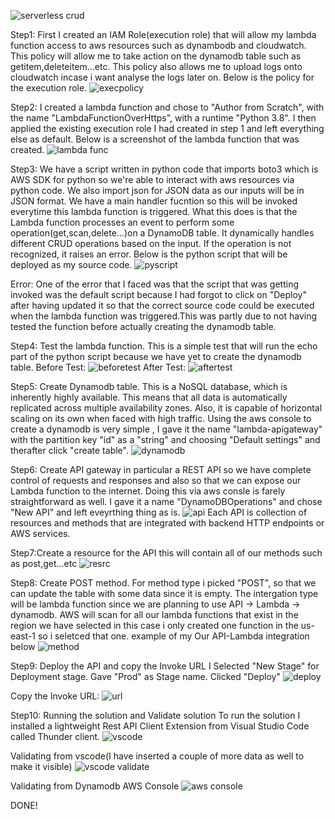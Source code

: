 ![serverless crud](https://github.com/Sequence-94/serverless-lab/assets/53806574/d9d7bccd-65af-40e7-8559-ba7c780d2972)

Step1:
First I created an IAM Role(execution role) that will allow my lambda function access to aws resources such as dynambodb and cloudwatch. This policy will allow me to take action on the dynamodb table such as getitem,deleteitem...etc. This policy also allows me to upload logs onto cloudwatch incase i want analyse the logs later on. Below is the policy for the execution role.
![execpolicy](https://github.com/Sequence-94/serverless-lab/assets/53806574/49216a30-b50d-42e3-a9c8-76c9cd9882d9)

Step2:
I created a lambda function and chose to "Author from Scratch", with the name "LambdaFunctionOverHttps", with a runtime "Python 3.8". I then applied the existing execution role I had created in step 1 and left everything else as default. Below is a screenshot of the lambda function that was created.
![lambda func](https://github.com/Sequence-94/serverless-lab/assets/53806574/d27bee44-1a06-4998-af90-4fc907cc38c5)

Step3:
We have a script written in python code that imports boto3 which is AWS SDK for python so we're able to interact with aws resources via python code. We also import json for JSON data as our inputs will be in JSON format. We have a main handler fucntion so this will be invoked everytime this lambda function is triggered. What this does is that the Lambda function processes an event to perform some operation(get,scan,delete...)on a DynamoDB table. It dynamically handles different CRUD operations based on the input. If the operation is not recognized, it raises an error. Below is the python script that will be deployed as my source code.
![pyscript](https://github.com/Sequence-94/serverless-lab/assets/53806574/2411b693-7c16-4d8f-962d-6242feb4589f)

Error: One of the error that I faced was that the script that was getting invoked was the default script because I had forgot to click on "Deploy" after having updated it so that the correct source code could be executed when the lambda function was triggered.This was partly due to not having tested the function before actually creating the dynamodb table.

Step4: Test the lambda function. This is a simple test that will run the echo part of the python script because we have yet to create the dynamodb table.
Before Test:
![beforetest](https://github.com/Sequence-94/serverless-lab/assets/53806574/b6f5095c-8ee1-4c2c-8a94-761cc55ad195)
After Test:
![aftertest](https://github.com/Sequence-94/serverless-lab/assets/53806574/060b7814-f96c-49ff-9289-85170e9c49ef)

Step5:
Create Dynamodb table. 
This is a NoSQL database, which is inherently highly available. This means that all data is automatically replicated across multiple availability zones. Also, it is capable of horizontal scaling on its own when faced with high traffic.
Using the aws console to create a dynamodb is very simple , I gave it the name "lambda-apigateway" with the partition key "id" as a "string" and choosing "Default settings" and therafter click "create table".
![dynamodb](https://github.com/Sequence-94/serverless-lab/assets/53806574/c1204433-8153-495b-9c34-770dc4e36fb7)

Step6:
Create API gateway in particular a REST API so we have complete control of requests and responses and also so that we can expose our Lambda function to the internet.
Doing this via aws consle is farely straightforward as well. I gave it a name "DynamoDBOperations" and chose "New API" and left eveyrthing thing as is.
![api](https://github.com/Sequence-94/serverless-lab/assets/53806574/cbb0df66-a8fd-47d3-bf98-c20eadfa6724)
Each API is collection of resources and methods that are integrated with backend HTTP endpoints or AWS services.

Step7:Create a resource for the API this will contain all of our methods such as post,get...etc
![resrc](https://github.com/Sequence-94/serverless-lab/assets/53806574/a5dd4f32-cf6a-453f-9baf-077feac679aa)

Step8: Create POST method.
For method type i picked "POST", so that we can update the table with some data since it is empty.
The intergation type will be lambda function since we are planning to use API -> Lambda -> dynamodb. 
AWS will scan for all our lambda functions that exist in the region we have selected in this case i only created one function in the us-east-1 so i seletced that one.
example of my Our API-Lambda integration below
![method](https://github.com/Sequence-94/serverless-lab/assets/53806574/031375c9-775e-446d-a479-53eb367bd5e5)

Step9: Deploy the API and copy the Invoke URL
I Selected "New Stage" for Deployment stage. Gave "Prod" as Stage name. Clicked "Deploy"
![deploy](https://github.com/Sequence-94/serverless-lab/assets/53806574/e350948c-e8dd-49a0-b07d-3792ea89fa8c)

Copy the Invoke URL:
![url](https://github.com/Sequence-94/serverless-lab/assets/53806574/3d0d9d67-8108-4472-b73a-4e117220806e)

Step10: Running the solution and Validate solution
To run the solution I installed a lightweight Rest API Client Extension from Visual Studio Code called Thunder client.
![vscode](https://github.com/Sequence-94/serverless-lab/assets/53806574/5c227051-a2ae-4062-ae9f-70caa4bae6ab)

Validating from vscode(I have inserted a couple of more data as well to make it visible)
![vscode validate](https://github.com/Sequence-94/serverless-lab/assets/53806574/abec99e8-89c7-433d-bb9e-67cb51b006e0)

Validating from Dynamodb AWS Console
![aws console](https://github.com/Sequence-94/serverless-lab/assets/53806574/7a0b1c1c-2e44-4252-b911-1926d7e25baa)

DONE!
